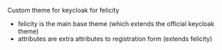 Custom theme for keycloak for felicity

- felicity is the main base theme (which extends the official keycloak theme)
- attributes are extra attributes to registration form (extends felicity)
